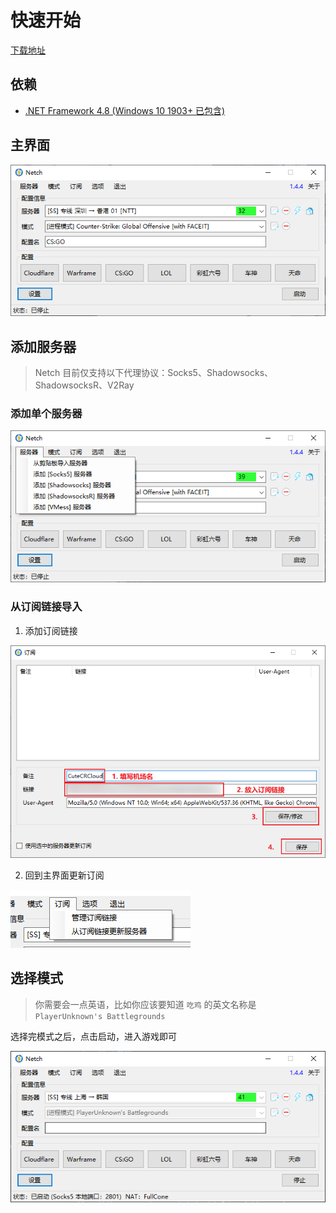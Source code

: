 # 快速开始
[下载地址](https://github.com/NetchX/Netch/releases)

## 依赖
- [.NET Framework 4.8 (Windows 10 1903+ 已包含)](https://dotnet.microsoft.com/download/dotnet-framework/thank-you/net48-offline-installer)

## 主界面
![](resources/screenshots/main.png)

## 添加服务器
> Netch 目前仅支持以下代理协议：Socks5、Shadowsocks、ShadowsocksR、V2Ray

### 添加单个服务器
![](resources/screenshots/addServer.png)

### 从订阅链接导入
1. 添加订阅链接

![](resources/screenshots/addSubscription.png)

2. 回到主界面更新订阅

![](resources/screenshots/updateSubscription.png)

## 选择模式
> 你需要会一点英语，比如你应该要知道 `吃鸡` 的英文名称是 `PlayerUnknown's Battlegrounds`

选择完模式之后，点击启动，进入游戏即可

![](resources/screenshots/startAccelerate.png)
